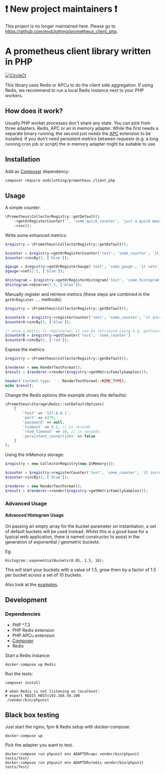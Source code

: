 # :exclamation: New project maintainers :exclamation:

This project is no longer maintained here. Please go to https://github.com/endclothing/prometheus_client_php.

# A prometheus client library written in PHP

[![CircleCI](https://circleci.com/gh/endclothing/prometheus_client_php/tree/master.svg?style=shield)](https://circleci.com/gh/endclothing/prometheus_client_php/tree/master)

This library uses Redis or APCu to do the client side aggregation.
If using Redis, we recommend to run a local Redis instance next to your PHP workers.

## How does it work?

Usually PHP worker processes don't share any state.
You can pick from three adapters.
Redis, APC or an in memory adapter.
While the first needs a separate binary running, the second just needs the [APC](https://pecl.php.net/package/APCU) extension to be installed. If you don't need persistent metrics between requests (e.g. a long running cron job or script) the in memory adapter might be suitable to use.

## Installation

Add as [Composer](https://getcomposer.org/) dependency:

```sh
composer require endclothing/prometheus_client_php
```

## Usage

A simple counter:
```php
\Prometheus\CollectorRegistry::getDefault()
    ->getOrRegisterCounter('', 'some_quick_counter', 'just a quick measurement')
    ->inc();
```

Write some enhanced metrics:
```php
$registry = \Prometheus\CollectorRegistry::getDefault();

$counter = $registry->getOrRegisterCounter('test', 'some_counter', 'it increases', ['type']);
$counter->incBy(3, ['blue']);

$gauge = $registry->getOrRegisterGauge('test', 'some_gauge', 'it sets', ['type']);
$gauge->set(2.5, ['blue']);

$histogram = $registry->getOrRegisterHistogram('test', 'some_histogram', 'it observes', ['type'], [0.1, 1, 2, 3.5, 4, 5, 6, 7, 8, 9]);
$histogram->observe(3.5, ['blue']);
```

Manually register and retrieve metrics (these steps are combined in the `getOrRegister...` methods):
```php
$registry = \Prometheus\CollectorRegistry::getDefault();

$counterA = $registry->registerCounter('test', 'some_counter', 'it increases', ['type']);
$counterA->incBy(3, ['blue']);

// once a metric is registered, it can be retrieved using e.g. getCounter:
$counterB = $registry->getCounter('test', 'some_counter')
$counterB->incBy(2, ['red']);
```

Expose the metrics:
```php
$registry = \Prometheus\CollectorRegistry::getDefault();

$renderer = new RenderTextFormat();
$result = $renderer->render($registry->getMetricFamilySamples());

header('Content-type: ' . RenderTextFormat::MIME_TYPE);
echo $result;
```

Change the Redis options (the example shows the defaults):
```php
\Prometheus\Storage\Redis::setDefaultOptions(
    [
        'host' => '127.0.0.1',
        'port' => 6379,
        'password' => null,
        'timeout' => 0.1, // in seconds
        'read_timeout' => 10, // in seconds
        'persistent_connections' => false
    ]
);
```

Using the InMemory storage:
```php
$registry = new CollectorRegistry(new InMemory());

$counter = $registry->registerCounter('test', 'some_counter', 'it increases', ['type']);
$counter->incBy(3, ['blue']);

$renderer = new RenderTextFormat();
$result = $renderer->render($registry->getMetricFamilySamples());
```

### Advanced Usage

#### Advanced Histogram Usage
On passing an empty array for the bucket parameter on instantiation, a set of default buckets will be used instead.
Whilst this is a good base for a typical web application, there is named constructor to assist in the generation of
exponential / geometric buckets.

Eg:
```
Histogram::exponentialBuckets(0.05, 1.5, 10);
```

This will start your buckets with a value of 1.5, grow them by a factor of 1.5 per bucket across a set of 10 buckets.

Also look at the [examples](examples).

## Development

### Dependencies

* PHP ^7.3
* PHP Redis extension
* PHP APCu extension
* [Composer](https://getcomposer.org/doc/00-intro.md#installation-linux-unix-osx)
* Redis

Start a Redis instance:
```
docker-compose up Redis
```

Run the tests:
```
composer install

# when Redis is not listening on localhost:
# export REDIS_HOST=192.168.59.100
./vendor/bin/phpunit
```

## Black box testing

Just start the nginx, fpm & Redis setup with docker-compose:
```
docker-compose up
```
Pick the adapter you want to test.

```
docker-compose run phpunit env ADAPTER=apc vendor/bin/phpunit tests/Test/
docker-compose run phpunit env ADAPTER=redis vendor/bin/phpunit tests/Test/
```
